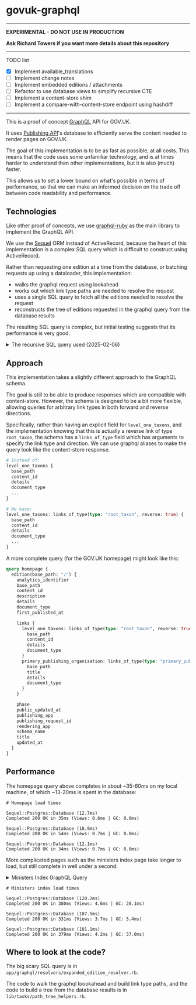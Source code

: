 # govuk-graphql

---

**EXPERIMENTAL - DO NOT USE IN PRODUCTION**

**Ask Richard Towers if you want more details about this repository**

----

TODO list

- [x] Implement available_translations
- [ ] Implement change notes
- [ ] Implement embedded editions / attachments
- [ ] Refactor to use database views to simplify recursive CTE
- [ ] Implement a content-store shim
- [ ] Implement a compare-with-content-store endpoint using hashdiff

----

This is a proof of concept [GraphQL][graphql] API for GOV.UK.

It uses [Publishing API][publishing_api]'s database to efficiently serve the content needed to render pages on GOV.UK.

The goal of this implementation is to be as fast as possible, at all costs. This means that the
code uses some unfamiliar technology, and is at times harder to understand than other implementations,
but it is also (much) faster.

This allows us to set a lower bound on what's possible in terms of performance, so that we can make
an informed decision on the trade off between code readability and performance.

## Technologies

Like other proof of concepts, we use [graphql-ruby][graphql_ruby] as the main library to implement the GraphQL API.

We use the [Sequel][sequel] ORM instead of ActiveRecord, because the heart of this implementation is a complex SQL
query which is difficult to construct using ActiveRecord.

Rather than requesting one edition at a time from the database, or batching requests up using a dataloader,
this implementation:

- walks the graphql request using lookahead
- works out which link type paths are needed to resolve the request
- uses a single SQL query to fetch all the editions needed to resolve the request
- reconstructs the tree of editions requested in the graphql query from the database results

The resulting SQL query is complex, but initial testing suggests that its performance is very good.

<details>
<summary>The recursive SQL query used (2025-02-06)</summary>

```sql
WITH RECURSIVE
"link_type_paths" AS (
  SELECT trim_array(path, 1) as path, path[array_upper(path, 1)] as next
  FROM json_to_recordset($1) AS paths(path text[])
),
"reverse_link_type_paths" AS (
  SELECT trim_array(path, 1) as path, path[array_upper(path, 1)] as next
  FROM json_to_recordset($2) AS paths(path text[])
),
"edition_links" AS (
  SELECT 'root' AS "type", '{}'::text[] AS "path", ARRAY["editions"."id"]::int[] AS "id_path", "documents"."content_id" AS "content_id", "editions"."id" AS "edition_id", "editions".*
  FROM "editions"
  INNER JOIN "documents" ON ("documents"."id" = "editions"."document_id")
  WHERE (("state" = 'published') AND ("locale" = 'en') AND ("base_path" = $3)
)
UNION ALL (
    WITH "edition_links" AS (SELECT * FROM "edition_links")
    SELECT 'forward edition' AS "type", ("edition_links"."path" || "link_type") AS "path", ("edition_links"."id_path" || "editions"."id") AS "id_path", "documents"."content_id" AS "content_id", "editions"."id" AS "edition_id", "editions".*
    FROM "edition_links"
    INNER JOIN "link_type_paths" ON ("link_type_paths"."path" = "edition_links"."path")
    INNER JOIN "links" ON (("links"."edition_id" = "edition_links"."edition_id") AND ("links"."link_type" = "link_type_paths"."next"))
    INNER JOIN "documents" ON (("documents"."content_id" = "links"."target_content_id") AND ("documents"."locale" = 'en'))
    INNER JOIN "editions" ON (("editions"."document_id" = "documents"."id") AND ("editions"."state" = 'published')
  )
  UNION ALL (
    SELECT 'reverse edition' AS "type", ("edition_links"."path" || "link_type") AS "path", ("edition_links"."id_path" || "editions"."id") AS "id_path", "documents"."content_id" AS "content_id", "editions"."id" AS "edition_id", "editions".*
    FROM "edition_links"
    INNER JOIN "reverse_link_type_paths" ON ("reverse_link_type_paths"."path" = "edition_links"."path")
    INNER JOIN "links" ON (("links"."target_content_id" = "edition_links"."content_id") AND ("links"."link_type" = "reverse_link_type_paths"."next"))
    INNER JOIN "editions" ON (("editions"."id" = "links"."edition_id") AND ("editions"."state" = 'published'))
    INNER JOIN "documents" ON (("documents"."id" = "editions"."document_id") AND ("documents"."locale" = 'en'))
  )
  UNION ALL (
    SELECT 'forward link set' AS "type", ("edition_links"."path" || "link_type") AS "path", ("edition_links"."id_path" || "editions"."id") AS "id_path", "documents"."content_id" AS "content_id", "editions"."id" AS "edition_id", "editions".*
    FROM "edition_links"
    INNER JOIN "link_type_paths" ON ("link_type_paths"."path" = "edition_links"."path")
    INNER JOIN "link_sets" ON ("link_sets"."content_id" = "edition_links"."content_id")
    INNER JOIN "links" ON (("links"."link_set_id" = "link_sets"."id") AND ("links"."link_type" = "link_type_paths"."next"))
    INNER JOIN "documents" ON (("documents"."content_id" = "links"."target_content_id") AND ("documents"."locale" = 'en'))
    INNER JOIN "editions" ON (("editions"."document_id" = "documents"."id") AND ("editions"."state" = 'published'))
  )
  UNION ALL (
    SELECT 'reverse link set' AS "type", ("edition_links"."path" || "link_type") AS "path", ("edition_links"."id_path" || "editions"."id") AS "id_path", "documents"."content_id" AS "content_id", "editions"."id" AS "edition_id", "editions".*
    FROM "edition_links"
    INNER JOIN "reverse_link_type_paths" ON ("reverse_link_type_paths"."path" = "edition_links"."path")
    INNER JOIN "links" ON (("links"."target_content_id" = "edition_links"."content_id") AND ("links"."link_type" = "reverse_link_type_paths"."next"))
    INNER JOIN "link_sets" ON ("link_sets"."id" = "links"."link_set_id")
    INNER JOIN "documents" ON (("documents"."content_id" = "link_sets"."content_id") AND ("documents"."locale" = 'en'))
    INNER JOIN "editions" ON (("editions"."document_id" = "documents"."id") AND ("editions"."state" = 'published')))
  )
)
SELECT * FROM "edition_links"
```

</details>

## Approach

This implementation takes a slightly different approach to the GraphQL schema.

The goal is still to be able to produce responses which are compatible with content-store. However,
the schema is designed to be a bit more flexible, allowing queries for arbitrary link types in both forward and reverse
directions.

Specifically, rather than having an explicit field for `level_one_taxons`, and the implementation knowing that this
is actually a reverse link of type `root_taxon`, the schema has a `links_of_type` field which has arguments to specify
the link type and direction. We can use graphql aliases to make the query look like the content-store response.

```graphql
# Instead of:
level_one_taxons {
  base_path
  content_id
  details
  document_type
  ...
}

# We have:
level_one_taxons: links_of_type(type: "root_taxon", reverse: true) {
  base_path
  content_id
  details
  document_type
  ...
}
```

A more complete query (for the GOV.UK homepage) might look like this:

```graphql
query homepage {
  edition(base_path: "/") {
    analytics_identifier
    base_path
    content_id
    description
    details
    document_type
    first_published_at

    links {
      level_one_taxons: links_of_type(type: "root_taxon", reverse: true) {
        base_path
        content_id
        details
        document_type
      }
      primary_publishing_organisation: links_of_type(type: "primary_publishing_organisation") {
        base_path
        title
        details
        document_type
      }
    }

    phase
    public_updated_at
    publishing_app
    publishing_request_id
    rendering_app
    schema_name
    title
    updated_at
  }
}
```

## Performance

The homepage query above completes in about ~35-60ms on my local machine, of which ~13-20ms is spent in the database:

```
# Homepage load times

Sequel::Postgres::Database (12.7ms)
Completed 200 OK in 35ms (Views: 0.6ms | GC: 0.0ms)

Sequel::Postgres::Database (18.9ms)
Completed 200 OK in 54ms (Views: 0.7ms | GC: 0.0ms)

Sequel::Postgres::Database (12.1ms)
Completed 200 OK in 34ms (Views: 0.7ms | GC: 0.0ms)
```

More complicated pages such as the ministers index page take longer to load, but still complete in well under a second:

<details>
<summary>Ministers Index GraphQL Query</summary>

```graphql
fragment Person on Edition {
    title
    base_path
    details
    links {
        role_appointments: links_of_type(type: "person", reverse: true) {
            links {
                role: links_of_type(type: "role") {
                    title
                    base_path
                }
            }
        }
    }
}

fragment Department on Edition {
    base_path
    links {
        ordered_ministers: links_of_type(type: "ordered_ministers") {
            base_path
        }
        ordered_roles: links_of_type(type: "ordered_roles") {
            content_id
        }
    }
}

query ministers_index {
    edition(base_path: "/government/ministers") {
        title
        links {
            ordered_cabinet_ministers: links_of_type(type: "ordered_cabinet_ministers") {
                ...Person
            }
            ordered_also_attends_cabinet: links_of_type(
                type: "ordered_also_attends_cabinet"
            ) {
                ...Person
            }
            ordered_ministerial_departments: links_of_type(
                type: "ordered_ministerial_departments"
            ) {
                ...Department
            }
            ordered_assistant_whips: links_of_type(type: "ordered_assistant_whips") {
                ...Person
            }
            ordered_baronesses_and_lords_in_waiting_whips: links_of_type(
                type: "ordered_baronesses_and_lords_in_waiting_whips"
            ) {
                ...Person
            }
            ordered_house_lords_whips: links_of_type(type: "ordered_house_lords_whips") {
                ...Person
            }
            ordered_house_of_commons_whips: links_of_type(
                type: "ordered_house_of_commons_whips"
            ) {
                ...Person
            }
            ordered_junior_lords_of_the_treasury_whips: links_of_type(
                type: "ordered_junior_lords_of_the_treasury_whips"
            ) {
                ...Person
            }
        }
    }
}
```

</details>

```
# Ministers index load times

Sequel::Postgres::Database (120.2ms)
Completed 200 OK in 380ms (Views: 4.6ms | GC: 28.1ms)

Sequel::Postgres::Database (107.5ms)
Completed 200 OK in 331ms (Views: 3.7ms | GC: 5.4ms)

Sequel::Postgres::Database (101.1ms)
Completed 200 OK in 379ms (Views: 4.2ms | GC: 37.0ms)
```

## Where to look at the code?

The big scary SQL query is in `app/graphql/resolvers/expanded_edition_resolver.rb`.

The code to walk the graphql loookahead and build link type paths, and the code to build a tree from
the database results is in `lib/tasks/path_tree_helpers.rb`.


<!-- References -->
[graphql]: https://graphql.org/
[publishing_api]: https://github.com/alphagov/publishing-api
[graphql_ruby]: https://graphql-ruby.org/
[sequel]: https://sequel.jeremyevans.net/

